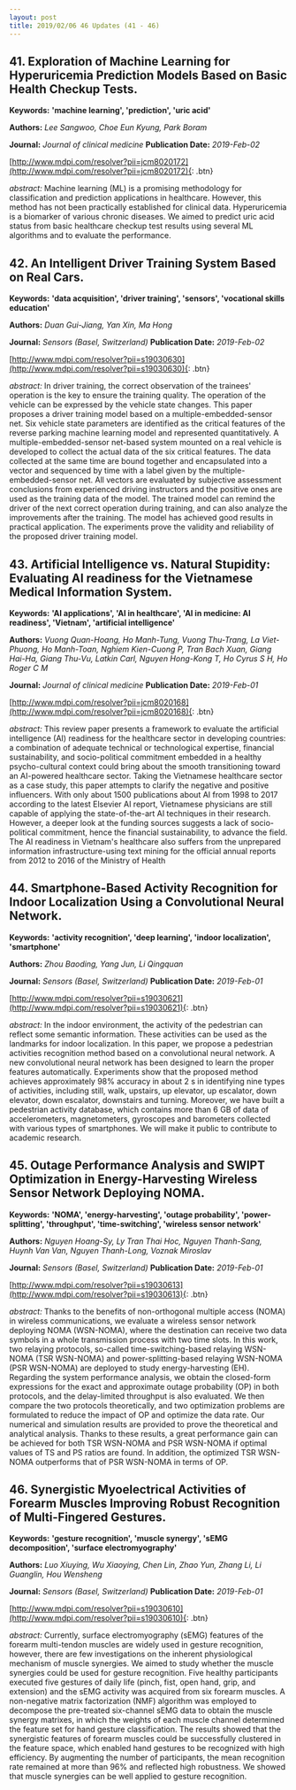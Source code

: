 ```yaml
---
layout: post
title: 2019/02/06 46 Updates (41 - 46)
---
```

## 41. Exploration of Machine Learning for Hyperuricemia Prediction Models Based on Basic Health Checkup Tests.
**Keywords:** **'machine learning', 'prediction', 'uric acid'**

**Authors:** *Lee Sangwoo, Choe Eun Kyung, Park Boram*

**Journal:** *Journal of clinical medicine* **Publication Date:** *2019-Feb-02*

[http://www.mdpi.com/resolver?pii=jcm8020172](http://www.mdpi.com/resolver?pii=jcm8020172){: .btn}

*abstract:* Machine learning (ML) is a promising methodology for classification and prediction applications in healthcare. However, this method has not been practically established for clinical data. Hyperuricemia is a biomarker of various chronic diseases. We aimed to predict uric acid status from basic healthcare checkup test results using several ML algorithms and to evaluate the performance.

## 42. An Intelligent Driver Training System Based on Real Cars.
**Keywords:** **'data acquisition', 'driver training', 'sensors', 'vocational skills education'**

**Authors:** *Duan Gui-Jiang, Yan Xin, Ma Hong*

**Journal:** *Sensors (Basel, Switzerland)* **Publication Date:** *2019-Feb-02*

[http://www.mdpi.com/resolver?pii=s19030630](http://www.mdpi.com/resolver?pii=s19030630){: .btn}

*abstract:* In driver training, the correct observation of the trainees' operation is the key to ensure the training quality. The operation of the vehicle can be expressed by the vehicle state changes. This paper proposes a driver training model based on a multiple-embedded-sensor net. Six vehicle state parameters are identified as the critical features of the reverse parking machine learning model and represented quantitatively. A multiple-embedded-sensor net-based system mounted on a real vehicle is developed to collect the actual data of the six critical features. The data collected at the same time are bound together and encapsulated into a vector and sequenced by time with a label given by the multiple-embedded-sensor net. All vectors are evaluated by subjective assessment conclusions from experienced driving instructors and the positive ones are used as the training data of the model. The trained model can remind the driver of the next correct operation during training, and can also analyze the improvements after the training. The model has achieved good results in practical application. The experiments prove the validity and reliability of the proposed driver training model.

## 43. Artificial Intelligence vs. Natural Stupidity: Evaluating AI readiness for the Vietnamese Medical Information System.
**Keywords:** **'AI applications', 'AI in healthcare', 'AI in medicine: AI readiness', 'Vietnam', 'artificial intelligence'**

**Authors:** *Vuong Quan-Hoang, Ho Manh-Tung, Vuong Thu-Trang, La Viet-Phuong, Ho Manh-Toan, Nghiem Kien-Cuong P, Tran Bach Xuan, Giang Hai-Ha, Giang Thu-Vu, Latkin Carl, Nguyen Hong-Kong T, Ho Cyrus S H, Ho Roger C M*

**Journal:** *Journal of clinical medicine* **Publication Date:** *2019-Feb-01*

[http://www.mdpi.com/resolver?pii=jcm8020168](http://www.mdpi.com/resolver?pii=jcm8020168){: .btn}

*abstract:* This review paper presents a framework to evaluate the artificial intelligence (AI) readiness for the healthcare sector in developing countries: a combination of adequate technical or technological expertise, financial sustainability, and socio-political commitment embedded in a healthy psycho-cultural context could bring about the smooth transitioning toward an AI-powered healthcare sector. Taking the Vietnamese healthcare sector as a case study, this paper attempts to clarify the negative and positive influencers. With only about 1500 publications about AI from 1998 to 2017 according to the latest Elsevier AI report, Vietnamese physicians are still capable of applying the state-of-the-art AI techniques in their research. However, a deeper look at the funding sources suggests a lack of socio-political commitment, hence the financial sustainability, to advance the field. The AI readiness in Vietnam's healthcare also suffers from the unprepared information infrastructure-using text mining for the official annual reports from 2012 to 2016 of the Ministry of Health

## 44. Smartphone-Based Activity Recognition for Indoor Localization Using a Convolutional Neural Network.
**Keywords:** **'activity recognition', 'deep learning', 'indoor localization', 'smartphone'**

**Authors:** *Zhou Baoding, Yang Jun, Li Qingquan*

**Journal:** *Sensors (Basel, Switzerland)* **Publication Date:** *2019-Feb-01*

[http://www.mdpi.com/resolver?pii=s19030621](http://www.mdpi.com/resolver?pii=s19030621){: .btn}

*abstract:* In the indoor environment, the activity of the pedestrian can reflect some semantic information. These activities can be used as the landmarks for indoor localization. In this paper, we propose a pedestrian activities recognition method based on a convolutional neural network. A new convolutional neural network has been designed to learn the proper features automatically. Experiments show that the proposed method achieves approximately 98% accuracy in about 2 s in identifying nine types of activities, including still, walk, upstairs, up elevator, up escalator, down elevator, down escalator, downstairs and turning. Moreover, we have built a pedestrian activity database, which contains more than 6 GB of data of accelerometers, magnetometers, gyroscopes and barometers collected with various types of smartphones. We will make it public to contribute to academic research.

## 45. Outage Performance Analysis and SWIPT Optimization in Energy-Harvesting Wireless Sensor Network Deploying NOMA.
**Keywords:** **'NOMA', 'energy-harvesting', 'outage probability', 'power-splitting', 'throughput', 'time-switching', 'wireless sensor network'**

**Authors:** *Nguyen Hoang-Sy, Ly Tran Thai Hoc, Nguyen Thanh-Sang, Huynh Van Van, Nguyen Thanh-Long, Voznak Miroslav*

**Journal:** *Sensors (Basel, Switzerland)* **Publication Date:** *2019-Feb-01*

[http://www.mdpi.com/resolver?pii=s19030613](http://www.mdpi.com/resolver?pii=s19030613){: .btn}

*abstract:* Thanks to the benefits of non-orthogonal multiple access (NOMA) in wireless communications, we evaluate a wireless sensor network deploying NOMA (WSN-NOMA), where the destination can receive two data symbols in a whole transmission process with two time slots. In this work, two relaying protocols, so-called time-switching-based relaying WSN-NOMA (TSR WSN-NOMA) and power-splitting-based relaying WSN-NOMA (PSR WSN-NOMA) are deployed to study energy-harvesting (EH). Regarding the system performance analysis, we obtain the closed-form expressions for the exact and approximate outage probability (OP) in both protocols, and the delay-limited throughput is also evaluated. We then compare the two protocols theoretically, and two optimization problems are formulated to reduce the impact of OP and optimize the data rate. Our numerical and simulation results are provided to prove the theoretical and analytical analysis. Thanks to these results, a great performance gain can be achieved for both TSR WSN-NOMA and PSR WSN-NOMA if optimal values of TS and PS ratios are found. In addition, the optimized TSR WSN-NOMA outperforms that of PSR WSN-NOMA in terms of OP.

## 46. Synergistic Myoelectrical Activities of Forearm Muscles Improving Robust Recognition of Multi-Fingered Gestures.
**Keywords:** **'gesture recognition', 'muscle synergy', 'sEMG decomposition', 'surface electromyography'**

**Authors:** *Luo Xiuying, Wu Xiaoying, Chen Lin, Zhao Yun, Zhang Li, Li Guanglin, Hou Wensheng*

**Journal:** *Sensors (Basel, Switzerland)* **Publication Date:** *2019-Feb-01*

[http://www.mdpi.com/resolver?pii=s19030610](http://www.mdpi.com/resolver?pii=s19030610){: .btn}

*abstract:* Currently, surface electromyography (sEMG) features of the forearm multi-tendon muscles are widely used in gesture recognition, however, there are few investigations on the inherent physiological mechanism of muscle synergies. We aimed to study whether the muscle synergies could be used for gesture recognition. Five healthy participants executed five gestures of daily life (pinch, fist, open hand, grip, and extension) and the sEMG activity was acquired from six forearm muscles. A non-negative matrix factorization (NMF) algorithm was employed to decompose the pre-treated six-channel sEMG data to obtain the muscle synergy matrixes, in which the weights of each muscle channel determined the feature set for hand gesture classification. The results showed that the synergistic features of forearm muscles could be successfully clustered in the feature space, which enabled hand gestures to be recognized with high efficiency. By augmenting the number of participants, the mean recognition rate remained at more than 96% and reflected high robustness. We showed that muscle synergies can be well applied to gesture recognition.

